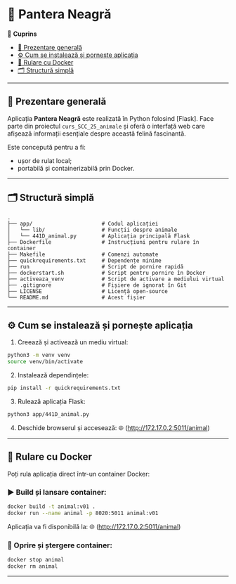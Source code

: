 
# 🐆 Pantera Neagră

📑 **Cuprins**
- [🐾 Prezentare generală](#-prezentare-generală)
- [⚙️ Cum se instalează și pornește aplicația](#️-cum-se-instalează-și-pornește-aplicația)
- [🐳 Rulare cu Docker](#-rulare-cu-docker)
- [🗂 Structură simplă](#-structură-simplă)

---

## 🐾 Prezentare generală

Aplicația **Pantera Neagră** este realizată în Python folosind [Flask]. Face parte din proiectul `curs_SCC_25_animale` și oferă o interfață web care afișează informații esențiale despre această felină fascinantă.

Este concepută pentru a fi:
- ușor de rulat local;
- portabilă și containerizabilă prin Docker.

---

## 🗂 Structură simplă

```text
.
├── app/                      # Codul aplicației
│   └── lib/                  # Funcții despre animale
│   └── 441D_animal.py        # Aplicația principală Flask
├── Dockerfile                # Instrucțiuni pentru rulare în container
├── Makefile                  # Comenzi automate
├── quickrequirements.txt     # Dependențe minime
├── run                       # Script de pornire rapidă
├── dockerstart.sh            # Script pentru pornire în Docker
├── activeaza_venv            # Script de activare a mediului virtual
├── .gitignore                # Fișiere de ignorat în Git
├── LICENSE                   # Licență open-source
└── README.md                 # Acest fișier
```

---


## ⚙️ Cum se instalează și pornește aplicația

1. Creează și activează un mediu virtual:
```bash
python3 -m venv venv
source venv/bin/activate
````

2. Instalează dependințele:

```bash
pip install -r quickrequirements.txt
```

3. Rulează aplicația Flask:

```bash
python3 app/441D_animal.py
```

4. Deschide browserul și accesează:
   🌐 (http://172.17.0.2:5011/animal)

---

## 🐳 Rulare cu Docker

Poți rula aplicația direct într-un container Docker:

### ▶️ Build și lansare container:

```bash
docker build -t animal:v01 .
docker run --name animal -p 8020:5011 animal:v01
```

Aplicația va fi disponibilă la:
🌐 (http://172.17.0.2:5011/animal)

### 🧹 Oprire și ștergere container:

```bash
docker stop animal
docker rm animal
```

---

